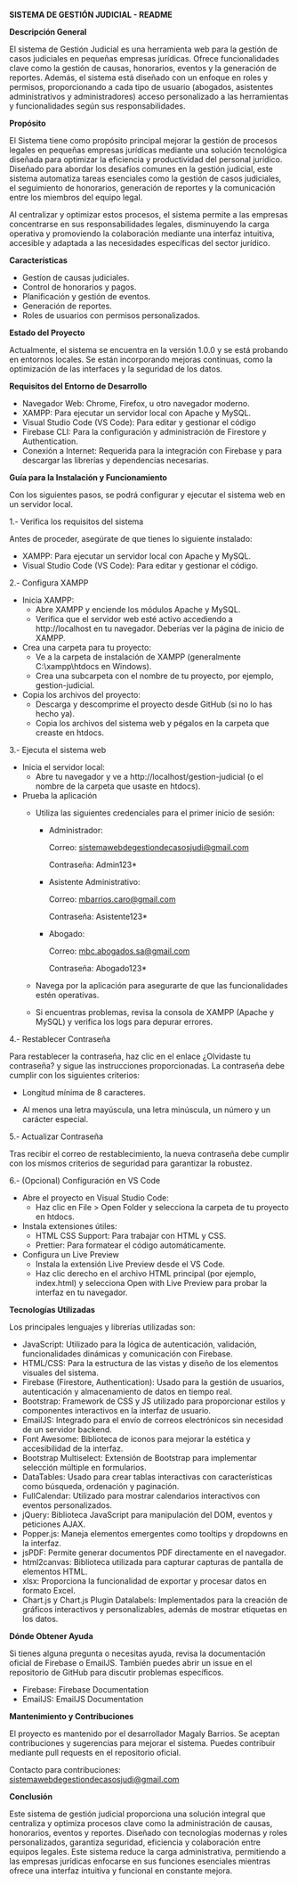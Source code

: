 **SISTEMA DE GESTIÓN JUDICIAL - README**

**Descripción General**

El sistema de Gestión Judicial es una herramienta web para la gestión de casos judiciales en pequeñas empresas jurídicas. Ofrece funcionalidades clave como la gestión de causas, honorarios, eventos y la generación de reportes. Además, el sistema está diseñado con un enfoque en roles y permisos, proporcionando a cada tipo de usuario (abogados, asistentes administrativos y administradores) acceso personalizado a las herramientas y funcionalidades según sus responsabilidades.

**Propósito**

El Sistema tiene como propósito principal mejorar la gestión de procesos legales en pequeñas empresas jurídicas mediante una solución tecnológica diseñada para optimizar la eficiencia y productividad del personal jurídico. Diseñado para abordar los desafíos comunes en la gestión judicial, este sistema automatiza tareas esenciales como la gestión de casos judiciales, el seguimiento de honorarios, generación de reportes y la comunicación entre los miembros del equipo legal.

Al centralizar y optimizar estos procesos, el sistema permite a las empresas concentrarse en sus responsabilidades legales, disminuyendo la carga operativa y promoviendo la colaboración mediante una interfaz intuitiva, accesible y adaptada a las necesidades específicas del sector jurídico.


**Características**
- Gestíon de causas judiciales.
- Control de honorarios y pagos.
- Planificación y gestión de eventos.
- Generación de reportes.
- Roles de usuarios con permisos personalizados.

**Estado del Proyecto**

Actualmente, el sistema se encuentra en la versión 1.0.0 y se está probando en entornos locales. Se están incorporando mejoras continuas, como la optimización de las interfaces y la seguridad de los datos.

**Requisitos del Entorno de Desarrollo**
- Navegador Web: Chrome, Firefox, u otro navegador moderno.
- XAMPP: Para ejecutar un servidor local con Apache y MySQL.
- Visual Studio Code (VS Code): Para editar y gestionar el código
- Firebase CLI: Para la configuración y administración de Firestore y Authentication.
- Conexión a Internet: Requerida para la integración con Firebase y para descargar las librerías y dependencias necesarias.

**Guía para la Instalación y Funcionamiento**

Con los siguientes pasos, se podrá configurar y ejecutar el sistema web en un servidor local.

1.- Verifica los requisitos del sistema

Antes de proceder, asegúrate de que tienes lo siguiente instalado:

 - XAMPP: Para ejecutar un servidor local con Apache y MySQL.
 - Visual Studio Code (VS Code): Para editar y gestionar el código.

2.- Configura XAMPP

- Inicia XAMPP:
    - Abre XAMPP y enciende los módulos Apache y MySQL.
    - Verifica que el servidor web esté activo accediendo a http://localhost en tu navegador. Deberías ver la página de inicio de XAMPP.
- Crea una carpeta para tu proyecto:
    - Ve a la carpeta de instalación de XAMPP (generalmente C:\xampp\htdocs en Windows).
    - Crea una subcarpeta con el nombre de tu proyecto, por ejemplo, gestion-judicial.
- Copia los archivos del proyecto:
    - Descarga y descomprime el proyecto desde GitHub (si no lo has hecho ya).
    - Copia los archivos del sistema web y pégalos en la carpeta que creaste en htdocs.

3.- Ejecuta el sistema web

- Inicia el servidor local:
    - Abre tu navegador y ve a http://localhost/gestion-judicial (o el nombre de la carpeta que usaste en htdocs).
- Prueba la aplicación
    - Utiliza las siguientes credenciales para el primer inicio de sesión:

        - Administrador:

            Correo: sistemawebdegestiondecasosjudi@gmail.com

            Contraseña: Admin123*

        - Asistente Administrativo:
        
            Correo: mbarrios.caro@gmail.com

            Contraseña: Asistente123*

        - Abogado:

            Correo: mbc.abogados.sa@gmail.com

            Contraseña: Abogado123*
    - Navega por la aplicación para asegurarte de que las funcionalidades estén operativas.
    - Si encuentras problemas, revisa la consola de XAMPP (Apache y MySQL) y verifica los logs para depurar errores.

4.- Restablecer Contraseña

Para restablecer la contraseña, haz clic en el enlace ¿Olvidaste tu contraseña? y sigue las instrucciones proporcionadas. La contraseña debe cumplir con los siguientes criterios:

- Longitud mínima de 8 caracteres.

- Al menos una letra mayúscula, una letra minúscula, un número y un carácter especial.

5.- Actualizar Contraseña

Tras recibir el correo de restablecimiento, la nueva contraseña debe cumplir con los mismos criterios de seguridad para garantizar la robustez.

6.- (Opcional) Configuración en VS Code

- Abre el proyecto en Visual Studio Code:
    - Haz clic en File > Open Folder y selecciona la carpeta de tu proyecto en htdocs.
- Instala extensiones útiles:
    - HTML CSS Support: Para trabajar con HTML y CSS.
    - Prettier: Para formatear el código automáticamente.
- Configura un Live Preview
    - Instala la extensión Live Preview desde el VS Code.
    - Haz clic derecho en el archivo HTML principal (por ejemplo, index.html) y selecciona Open with Live Preview para probar la interfaz en tu navegador.


**Tecnologías Utilizadas**

Los principales lenguajes y librerías utilizadas son:

- JavaScript: Utilizado para la lógica de autenticación, validación, funcionalidades dinámicas y comunicación con Firebase.
- HTML/CSS: Para la estructura de las vistas y diseño de los elementos visuales del sistema.
- Firebase (Firestore, Authentication): Usado para la gestión de usuarios, autenticación y almacenamiento de datos en tiempo real.
- Bootstrap: Framework de CSS y JS utilizado para proporcionar estilos y componentes interactivos en la interfaz de usuario.
- EmailJS: Integrado para el envío de correos electrónicos sin necesidad de un servidor backend.
- Font Awesome: Biblioteca de iconos para mejorar la estética y accesibilidad de la interfaz.
- Bootstrap Multiselect: Extensión de Bootstrap para implementar selección múltiple en formularios.
- DataTables: Usado para crear tablas interactivas con características como búsqueda, ordenación y paginación.
- FullCalendar: Utilizado para mostrar calendarios interactivos con eventos personalizados.
- jQuery: Biblioteca JavaScript para manipulación del DOM, eventos y peticiones AJAX.
- Popper.js: Maneja elementos emergentes como tooltips y dropdowns en la interfaz.
- jsPDF: Permite generar documentos PDF directamente en el navegador.
- html2canvas: Biblioteca utilizada para capturar capturas de pantalla de elementos HTML.
- xlsx: Proporciona la funcionalidad de exportar y procesar datos en formato Excel.
- Chart.js y Chart.js Plugin Datalabels: Implementados para la creación de gráficos interactivos y personalizables, además de mostrar etiquetas en los datos.

**Dónde Obtener Ayuda**

Si tienes alguna pregunta o necesitas ayuda, revisa la documentación oficial de Firebase o EmailJS. También puedes abrir un issue en el repositorio de GitHub para discutir problemas específicos.

 - Firebase: Firebase Documentation
 - EmailJS: EmailJS Documentation

**Mantenimiento y Contribuciones**

El proyecto es mantenido por el desarrollador Magaly Barrios. Se aceptan contribuciones y sugerencias para mejorar el sistema. Puedes contribuir mediante pull requests en el repositorio oficial.

Contacto para contribuciones: sistemawebdegestiondecasosjudi@gmail.com

**Conclusión**

Este sistema de gestión judicial proporciona una solución integral que centraliza y optimiza procesos clave como la administración de causas, honorarios, eventos y reportes. Diseñado con tecnologías modernas y roles personalizados, garantiza seguridad, eficiencia y colaboración entre equipos legales. Este sistema reduce la carga administrativa, permitiendo a las empresas jurídicas enfocarse en sus funciones esenciales mientras ofrece una interfaz intuitiva y funcional en constante mejora.
